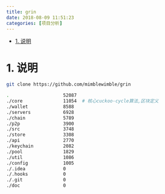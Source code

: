 ```yaml
---
title: grin
date: 2018-08-09 11:51:23
categories: [项目分析]
---
```



<!-- TOC -->

- [1. 说明](#1-说明)

<!-- /TOC -->



<a id="markdown-1-说明" name="1-说明"></a>
# 1. 说明

```bash
git clone https://github.com/mimblewimble/grin

.                    52087 
./core               11054  # 核心cuckoo-cycle算法,区块定义
./wallet             8588 
./servers            6928 
./chain              5789 
./p2p                3900 
./src                3748 
./store              3308 
./api                2770 
./keychain           2082 
./pool               1829 
./util               1086 
./config             1005 
./.idea              0 
./.hooks             0 
./.git               0 
./doc                0 
```

